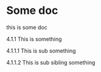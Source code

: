 # Some doc
this is some doc

4.1.1 This is something

4.1.1.1 This is sub something

4.1.1.2 This is sub sibling something
